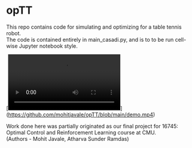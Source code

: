 # opTT

This repo contains code for simulating and optimizing for a table tennis robot.  
The code is contained entirely in main_casadi.py, and is to to be run cell-wise Jupyter notebook style.  

[![Watch the video](https://github.com/mohitjavale/opTT/blob/main/demo.mp4)]
(https://github.com/mohitjavale/opTT/blob/main/demo.mp4)

Work done here was partially originated as our final project for 16745: Optimal Control and Reinforcement Learning course at CMU.  
(Authors - Mohit Javale, Atharva Sunder Ramdas)
